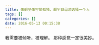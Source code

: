 ```yaml
---
title: 像朝圣像害怕孤独，却宁缺毋滥选择一个人
tags: []
categories: []
date: 2016-05-13 00:15:38
---
```


我需要被倾听，被理解。
那种感觉一定很美妙。

